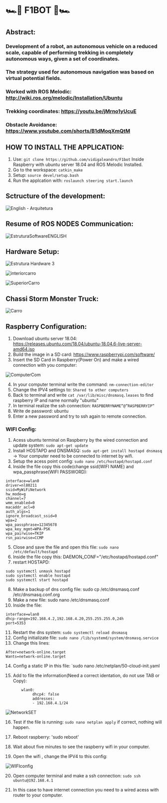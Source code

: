 <h1>🏎️🤖 F1BOT 🤖🏎️</h1>

## Abstract:

### Development of a robot, an autonomous vehicle on a reduced scale, capable of performing trekking in completely autonomous ways, given a set of coordinates. 

### The strategy used for autonomous navigation was based on virtual potential fields.

### Worked with ROS Melodic: http://wiki.ros.org/melodic/Installation/Ubuntu

### Trekking coordinates: https://youtu.be/jMrno1yUcuE

### Obstacle Avoidance: https://www.youtube.com/shorts/B1dMoqXmQtM

## HOW TO INSTALL THE APPLICATION:

1) Use: `git clone https://github.com/vidigaleandro/F1bot` Inside Raspberry with ubuntu server 18.04 and ROS Melodic Installed. 
2) Go to the workspace: `catkin_make`
3) Setup: `source devel/setup.bash`
4) Run the applcation with: `roslaunch steering start.launch`

## Sctructure of the development:

![English - Arquitetura](https://user-images.githubusercontent.com/61214978/209714995-8e8a7655-10a5-4d28-a2d2-922287ca5286.png)

## Resume of ROS NODES Communication:

![EstruturaSoftwareENGLISH](https://user-images.githubusercontent.com/61214978/209715803-55102b5b-b7c3-422f-a6ef-91ee4c396ebe.png)

## Hardware Setup:

![Estrutura Hardware 3](https://user-images.githubusercontent.com/61214978/209715960-63f0fbae-fedf-4fc8-a206-92401a110c54.png)

![interiorcarro](https://user-images.githubusercontent.com/61214978/209718559-e13b2afa-c1b3-4e17-9cc0-ced0e00e6fe2.jpg)

![SuperiorCarro](https://user-images.githubusercontent.com/61214978/209718602-bd882a0e-df7a-4be6-b5d3-c8481419e1dd.jpg)


##  Chassi Storm Monster Truck:

![Carro](https://user-images.githubusercontent.com/61214978/209716051-c02f894d-d7ed-43dc-9873-4435206de8cc.png)

##  Raspberry Configuration:

1) Download ubuntu server 18.04: https://releases.ubuntu.com/18.04/ubuntu-18.04.6-live-server-amd64.iso
2) Build the image in a SD card: https://www.raspberrypi.com/software/
3) Insert the SD Card in Raspberry(Power On) and make a wired connection with you computer:

![ComputerCom](https://user-images.githubusercontent.com/61214978/209722254-520335d0-9502-4b62-90a9-6a960b8908db.png)

4) In your computer terminal write the command: `nm-connection-editor`
5) Change the IPV4 settings to: `Shared to other computers`
6) Back to terminal and write `cat /var/lib/misc/dnsmasq.leases` to find raspberry IP and name normally "ubuntu"
7) In terminal realize the ssh connection: `RASPBERRYNAME”@”RASPBERRYIP”`
8) Write de password: ubuntu
9) Enter a new password and try to ssh again to remote connection.


### WIFI Config:

1) Acess ubuntu terminal on Raspberry by the wired connection and update system: `sudo apt-get update`
2) Install HOSTAPD and DNSMASQ: `sudo apt-get install hostapd dnsmasq` -> Your computer need to be connected to internet by wifi.
3) Setup the acess point config: `sudo nano /etc/hostapd/hostapd.conf`
4) Inside the file copy this code(change ssid(WIFI NAME) and wpa_passphrase(WIFI PASSWORD):

```
interface=wlan0
driver=nl80211
ssid=MyWiFiNetwork
hw_mode=g
channel=7
wmm_enabled=0
macaddr_acl=0
auth_algs=1
ignore_broadcast_ssid=0
wpa=2
wpa_passphrase=12345678
wpa_key_mgmt=WPA-PSK
wpa_pairwise=TKIP
rsn_pairwise=CCMP
```

5) Close and save the file and open this file: `sudo nano /etc/default/hostapd`
6) Inside the file copy this: DAEMON_CONF="/etc/hostapd/hostapd.conf"
7) restart HOSTAPD: 

```
sudo systemctl unmask hostapd
sudo systemctl enable hostapd
sudo systemctl start hostapd
```
8) Make a backup of dns config file: sudo cp /etc/dnsmasq.conf /etc/dnsmasq.conf.org
9) Make a new file: sudo nano /etc/dnsmasq.conf
10) Inside the file:
```
interface=wlan0
dhcp-range=192.168.4.2,192.168.4.20,255.255.255.0,24h
port=5353
```
11) Restart the dns system: `sudo systemctl reload dnsmasq`
12) Config initializate file: `sudo nano /lib/systemd/system/dnsmasq.service`
13) Change this lines:
```
After=network-online.target
Wants=network-online.target
```
14) Config a static IP in this file: `sudo nano /etc/netplan/50-cloud-init.yaml

15) Add to file the information(Need a correct identation, do not use TAB or Copy): 

```
       wlan0:
            dhcp4: false
            addresses:
            - 192.168.4.1/24
```

![NetworkSET](https://user-images.githubusercontent.com/61214978/209724555-e28c2238-9953-4749-8490-be3c06ec1121.png)

16) Test if the file is running: `sudo nano netplan apply` if correct, nothing will happen.

17) Reboot raspberry: 'sudo reboot'

18) Wait about five minutes to see the raspberry wifi in your computer.

19) Open the wifi , change the IPV4 to this config:

![WIFIconfig](https://user-images.githubusercontent.com/61214978/209725488-327ab9e4-640d-497a-8236-4af4e14f54aa.png)

20) Open computer terminal and make a ssh connection: `sudo ssh ubuntu@192.168.4.1`

21) In this case to have internet connection you need to a wired acess with router to your computer.



